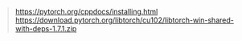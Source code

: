 > https://pytorch.org/cppdocs/installing.html
> https://download.pytorch.org/libtorch/cu102/libtorch-win-shared-with-deps-1.7.1.zip